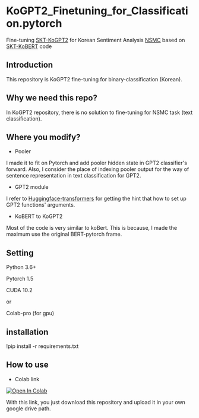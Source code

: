 # KoGPT2_Finetuning_for_Classification.pytorch

Fine-tuning [SKT-KoGPT2](https://github.com/SKT-AI/KoGPT2) for Korean Sentiment Analysis [NSMC](https://github.com/e9t/nsmc) based on [SKT-KoBERT](https://github.com/SKTBrain/KoBERT) code

## Introduction

This repository is KoGPT2 fine-tuning for binary-classification (Korean).  

## Why we need this repo?

In KoGPT2 repository, there is no solution to fine-tuning for NSMC task (text classification). 

## Where you modify?

- Pooler

I made it to fit on Pytorch and add pooler hidden state in GPT2 classifier's forward. Also, I consider the place of 
indexing pooler output for the way of sentence representation in text classification for GPT2.

- GPT2 module 

I refer to [Huggingface-transformers](https://huggingface.co/transformers/) for getting the hint that how to set up
GPT2 functions' arguments. 

- KoBERT to KoGPT2

Most of the code is very similar to koBert. This is because, I made the maximum use the original BERT-pytorch frame.

## Setting

Python 3.6+

Pytorch 1.5

CUDA 10.2

or

Colab-pro (for gpu)

## installation

!pip install -r requirements.txt

## How to use

- Colab link

[![Open In Colab](https://colab.research.google.com/assets/colab-badge.svg)](https://colab.research.google.com/github/seojaehyung/KoGPT2_Finetuning_for_Classification/blob/master/kogpt2_script/gpt2_text_classification_finetune_torch.ipynb)

With this link, you just download this repository and upload it in your own google drive path. 
